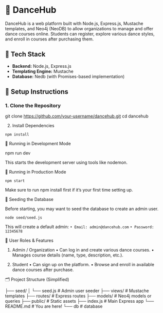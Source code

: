 # 💃 DanceHub

DanceHub is a web platform built with Node.js, Express.js, Mustache templates, and Neo4j (NeoDB) to allow organizations to manage and offer dance courses online. Students can register, explore various dance styles, and enroll in courses after purchasing them.

## 🚀 Tech Stack

- **Backend:** Node.js, Express.js
- **Templating Engine:** Mustache
- **Database:** Nedb (with Promises-based implementation)

## 🔧 Setup Instructions

### 1. Clone the Repository

git clone https://github.com/your-username/dancehub.git
cd dancehub

2. Install Dependencies

`npm install`

🧪 Running in Development Mode

npm run dev

This starts the development server using tools like nodemon.

🚀 Running in Production Mode

`npm start`

Make sure to run npm install first if it’s your first time setting up.

🌱 Seeding the Database

Before starting, you may want to seed the database to create an admin user.

`node seed/seed.js`

This will create a default admin:
`• Email: admin@dancehub.com`
`• Password: 12345678`

👥 User Roles & Features

1. Admin / Organization
   • Can log in and create various dance courses.
   • Manages course details (name, type, description, etc.).

2. Student
   • Can sign up on the platform.
   • Browse and enroll in available dance courses after purchase.

🗂 Project Structure (Simplified)

├── seed/
│ └── seed.js # Admin user seeder
├── views/ # Mustache templates
├── routes/ # Express routes
├── models/ # Neo4j models or queries
├── public/ # Static assets
├── index.js # Main Express app
└── README.md # You are here!
└── db # database
